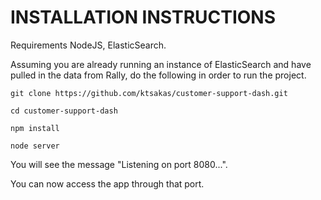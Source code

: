 # INSTALLATION INSTRUCTIONS

Requirements NodeJS, ElasticSearch.

Assuming you are already running an instance of ElasticSearch and have pulled in the data from Rally, do the following in order to run the project.

`git clone https://github.com/ktsakas/customer-support-dash.git`

`cd customer-support-dash`

`npm install`

`node server`

You will see the message "Listening on port 8080...".

You can now access the app through that port.